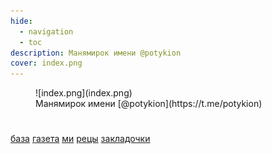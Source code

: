 ```yaml
---
hide:
  - navigation
  - toc
description: Манямирок имени @potykion
cover: index.png
---
```


<style>


</style>



<figure markdown>
  ![index.png](index.png)
  <figcaption markdown style="font-style: normal">Манямирок имени [@potykion](https://t.me/potykion)</figcaption>
</figure>

#

<div class="flex flex-col  items-center"> 

<a href="/b/">база</a>
<a href="/g/">газета</a>
<a href="/n/">ми</a>
<a href="https://potyk.notion.site/potyk/d47b6c5c807a41e2a9bb145632a20a5b">рецы</a>
<a href="/b/bookmarks">закладочки</a>

</div>


